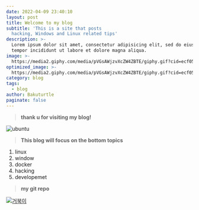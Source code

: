 ```yaml
---
date: 2022-04-09 23:40:10
layout: post
title: Welcome to my blog
subtitle: 'This is a site that posts 
  hacking, Windows and Linux related tips'
description: >-
  Lorem ipsum dolor sit amet, consectetur adipisicing elit, sed do eiusmod
  tempor incididunt ut labore et dolore magna aliqua.
image: >-
  https://media2.giphy.com/media/pVGsAWjzvXcZW4ZBTE/giphy.gif?cid=ecf05e4736lc2v6fuvjyjw31q9gd0x05l2ij6emphi39kjyj&rid=giphy.gif&ct=g
optimized_image: >-
  https://media2.giphy.com/media/pVGsAWjzvXcZW4ZBTE/giphy.gif?cid=ecf05e4736lc2v6fuvjyjw31q9gd0x05l2ij6emphi39kjyj&rid=giphy.gif&ct=g
category: blog 
tags:
  - blog
author: Bakuturtle
paginate: false
---
```


>**thank u for visiting my blog!**

![ubuntu](https://c.tenor.com/wOlC5m7NikkAAAAd/%EC%A0%9C%EB%A6%AC%EC%9D%B8%EC%82%AC-%EC%A1%B4%EC%A4%91.gif)



>**This blog will focus on the bottom topics**

1. linux
2. window
3. docker
4. hacking
5. developemet 




>**my git repo**

[![거북이](https://images.chosun.com/resizer/ABoZlrLCzEdpKZxomxDoSkGLY_0=/1280x0/smart/cloudfront-ap-northeast-1.images.arcpublishing.com/chosun/JNA4MQKSONGMFMSGUAYJBXYQUA.jpg)
](https://github.com/Bakuturtle)